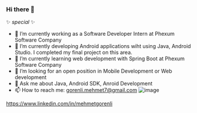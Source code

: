 ### Hi there 👋
✨ _special_ ✨
- 🔭 I’m currently working as a Software Developer Intern at Phexum Software Company
- 🌱 I’m currently developing Android applications wiht using Java, Android Studio. I completed my final project on this area.
- 🌱 I’m currently learning web development with Spring Boot at Phexum Software Company
- 👯 I’m looking for an open position in Mobile Development or Web development
- 💬 Ask me about Java, Android SDK, Anroid Development
- 📫 How to reach me: gorenli.mehmet7@gmail.com
![image]({[BadgeURLHere](https://img.shields.io/badge/LinkedIn-0077B5?style=for-the-badge&logo=linkedin&logoColor=white)https://img.shields.io/badge/LinkedIn-0077B5?style=for-the-badge&logo=linkedin&logoColor=white})

https://www.linkedin.com/in/mehmetgorenli

